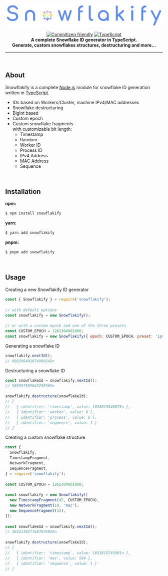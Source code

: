 <a href="https://github.com/CatWithAWand/snowflakify">
  <p align="center">
    <img width=500 src="https://raw.githubusercontent.com/CatWithAWand/snowflakify/main/logo.svg"/>
  </p>
</a>

<p align="center">
  <a href="http://commitizen.github.io/cz-cli/"><img src="https://img.shields.io/badge/commitizen-friendly-brightgreen?style=flat" alt="Commitizen friendly" /></a>
  <a href="https://www.typescriptlang.org/"><img src="https://img.shields.io/badge/TypeScript-007ACC?style=flat&logo=typescript&logoColor=white" alt="TypeScript" /></a>
  <br>
  <strong>A complete Snowflake ID generator in TypeScript. <br>
  Generate, custom snowflakes structures, destructuring and more...</strong>
</p>

---

<br>

## About

Snowflakify is a complete [Node.js](https://nodejs.org) module for snowflake ID generation written in [TypeScript](https://www.typescriptlang.org/).

- IDs based on Workers/Cluster, machine IPv4/MAC addresses
- Snowflake destructuring
- BigInt based
- Custom epoch
- Custom snowflake fragments <br>
  with customizable bit length:
  - Timestamp
  - Random
  - Worker ID
  - Process ID
  - IPv4 Address
  - MAC Address
  - Sequence

<br>

## Installation

**npm:**

```bash
$ npm install snowflakify
```

**yarn:**

```bash
$ yarn add snowflakify
```

**pnpm:**

```bash
$ pnpm add snowflakify
```

<br>

## Usage

Creating a new Snowflakify ID generator

```js
const { Snowflakify } = require('snowflakify');

// with default options
const snowflakify = new Snowflakify();

// or with a custom epoch and one of the three presets
const CUSTOM_EPOCH = 1262304001000;
const snowflakify = new Snowflakify({ epoch: CUSTOM_EPOCH, preset: 'ipv4' });
```

Generating a snowflake ID

```js
snowflakify.nextId();
// 980396402074988545n
```

Destructuring a snowflake ID

```js
const snowflakeId = snowflakify.nextId();
// 980397365649235969n

snowflakify.destructure(snowflakeId);
// [
//   { identifier: 'timestamp', value: 1653815346873n },
//   { identifier: 'worker', value: 0 },
//   { identifier: 'process', value: 6 },
//   { identifier: 'sequence', value: 1 }
// ]
```

Creating a custom snowflake structure

```js
const {
  Snowflakify,
  TimestampFragment,
  NetworkFragment,
  SequenceFragment,
} = require('snowflakify');

const CUSTOM_EPOCH = 1262304001000;

const snowflakify = new Snowflakify([
  new TimestampFragment(42, CUSTOM_EPOCH),
  new NetworkFragment(10, 'mac'),
  new SequenceFragment(12),
]);

const snowflakeId = snowflakify.nextId();
// 1642119277687676929n

snowflakify.destructure(snowflakeId);
// [
//   { identifier: 'timestamp', value: 1653815745901n },
//   { identifier: 'mac', value: 594 },
//   { identifier: 'sequence', value: 1 }
// ]
```

